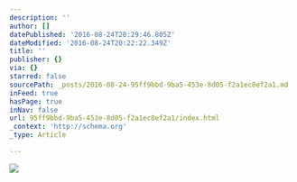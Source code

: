 ```yaml
---
description: ''
author: []
datePublished: '2016-08-24T20:29:46.805Z'
dateModified: '2016-08-24T20:22:22.349Z'
title: ''
publisher: {}
via: {}
starred: false
sourcePath: _posts/2016-08-24-95ff9bbd-9ba5-453e-8d05-f2a1ec8ef2a1.md
inFeed: true
hasPage: true
inNav: false
url: 95ff9bbd-9ba5-453e-8d05-f2a1ec8ef2a1/index.html
_context: 'http://schema.org'
_type: Article

---
```

![](https://the-grid-user-content.s3-us-west-2.amazonaws.com/18a64e0e-d8bc-4a14-a6fe-355410b799e7.jpg)